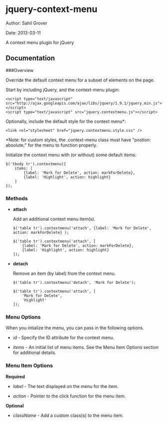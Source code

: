 jquery-context-menu
===================

Author: Sahil Grover

Date:   2013-03-11

A context menu plugin for jQuery

Documentation
-------------

###Overview

Override the default context menu for a subset of elements on the page.

Start by including jQuery, and the context-menu plugin:

    <script type="text/javascript" src="http://ajax.googleapis.com/ajax/libs/jquery/1.9.1/jquery.min.js"></script>
    <script type="text/javascript" src="jquery.contextmenu.js"></script>

Optionally, include the default style for the context menu*:

    <link rel="stylesheet" href="jquery.contextmenu.style.css" />

*Note: for custom styles, the .context-menu class must have "postion: absolute;" for the menu to function properly.

Initialize the context menu with (or without) some default items:

    $('tbody tr').contextmenu({
		items: [
			{label: 'Mark for Delete', action: markForDelete},
			{label: 'Highlight', action: highlight}
		]
	});

### Methods

*	**attach**

	Add an additional context menu item(s).

		$('table tr').contextmenu('attach', {label: 'Mark for Delete', action: markForDelete} );

		$('table tr').contextmenu('attach', [
			{label: 'Mark for Delete', action: markForDelete},
			{label: 'Highlight', action: highlight}
		]);

*	**detach**

	Remove an item (by label) from the context menu.

		$('table tr').contextmenu('detach', 'Mark for Delete');

		$('table tr').contextmenu('attach', [
			'Mark for Delete',
			'Highlight'
		]);

### Menu Options

When you intialize the menu, you can pass in the following options.

*	_id_ - Specify the ID attribute for the context menu.

*	_items_	- An initial list of menu items.  See the Menu Item Options section for additional details.

### Menu Item Options

**Required**

*	_label_	- The text displayed on the menu for the item.

*	_action_ - Pointer to the click function for the menu item.

**Optional**

*	_className_ - Add a custom class(s) to the menu item.
